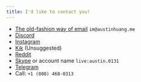 ```yaml
---
title: I'd like to contact you!
---
```


* [The old-fashion way of email](mailto:im@austinhuang.me) `im@austinhuang.me`
* [Discord](https://discord.gg/8uFr3J3)
* [Instagram](https://instagram.com/austinhuang0131)
* [Kik](https://kik.me/austinhuang0131) (Unsuggested)
* [Reddit](http://reddit.com/u/austinhuang)
* [Skype](https://join.skype.com/MkbbjC4YVTl5) or account name `live:austin.0131`
* [Telegram](http://t.me/austinhuang)
* Call: `+1 (808) 468-0313`
